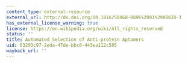 ```yaml
---
content_type: external-resource
external_url: http://dx.doi.org/10.1016/S0968-0896%2801%2900028-1
has_external_license_warning: true
license: https://en.wikipedia.org/wiki/All_rights_reserved
status: ''
title: Automated Selection of Anti-protein Aptamers
uid: 63293c97-2eda-47de-bbc0-443ea112c585
wayback_url: ''
---
```

